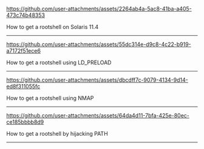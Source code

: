 
https://github.com/user-attachments/assets/2264ab4a-5ac8-41ba-a405-473c74b48353


How to get a rootshell on Solaris 11.4
***



https://github.com/user-attachments/assets/55dc314e-d9c8-4c22-b919-a7172f51ece6

How to get a rootshell using LD_PRELOAD
***



https://github.com/user-attachments/assets/dbcdff7c-9079-4134-9d14-ed8f311055fc

How to get a rootshell using NMAP
***


https://github.com/user-attachments/assets/64da4d11-7bfa-425e-80ec-ce185bbbb8d9

How to get a rootshell by hijacking PATH
***
